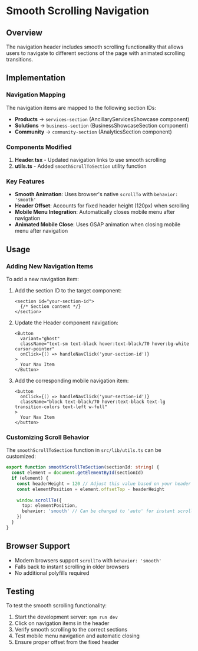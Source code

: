 # Smooth Scrolling Navigation

## Overview

The navigation header includes smooth scrolling functionality that allows users to navigate to different sections of the page with animated scrolling transitions.

## Implementation

### Navigation Mapping

The navigation items are mapped to the following section IDs:

- **Products** → `services-section` (AncillaryServicesShowcase component)
- **Solutions** → `business-section` (BusinessShowcaseSection component)  
- **Community** → `community-section` (AnalyticsSection component)

### Components Modified

1. **Header.tsx** - Updated navigation links to use smooth scrolling
2. **utils.ts** - Added `smoothScrollToSection` utility function

### Key Features

- **Smooth Animation**: Uses browser's native `scrollTo` with `behavior: 'smooth'`
- **Header Offset**: Accounts for fixed header height (120px) when scrolling
- **Mobile Menu Integration**: Automatically closes mobile menu after navigation
- **Animated Mobile Close**: Uses GSAP animation when closing mobile menu after navigation

## Usage

### Adding New Navigation Items

To add a new navigation item:

1. Add the section ID to the target component:
   ```tsx
   <section id="your-section-id">
     {/* Section content */}
   </section>
   ```

2. Update the Header component navigation:
   ```tsx
   <Button
     variant="ghost"
     className="text-sm text-black hover:text-black/70 hover:bg-white cursor-pointer"
     onClick={() => handleNavClick('your-section-id')}
   >
     Your Nav Item
   </Button>
   ```

3. Add the corresponding mobile navigation item:
   ```tsx
   <button
     onClick={() => handleNavClick('your-section-id')}
     className="block text-black/70 hover:text-black text-lg transition-colors text-left w-full"
   >
     Your Nav Item
   </button>
   ```

### Customizing Scroll Behavior

The `smoothScrollToSection` function in `src/lib/utils.ts` can be customized:

```typescript
export function smoothScrollToSection(sectionId: string) {
  const element = document.getElementById(sectionId)
  if (element) {
    const headerHeight = 120 // Adjust this value based on your header height
    const elementPosition = element.offsetTop - headerHeight
    
    window.scrollTo({
      top: elementPosition,
      behavior: 'smooth' // Can be changed to 'auto' for instant scrolling
    })
  }
}
```

## Browser Support

- Modern browsers support `scrollTo` with `behavior: 'smooth'`
- Falls back to instant scrolling in older browsers
- No additional polyfills required

## Testing

To test the smooth scrolling functionality:

1. Start the development server: `npm run dev`
2. Click on navigation items in the header
3. Verify smooth scrolling to the correct sections
4. Test mobile menu navigation and automatic closing
5. Ensure proper offset from the fixed header
